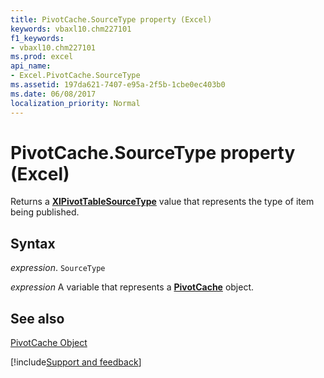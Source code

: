 ```yaml
---
title: PivotCache.SourceType property (Excel)
keywords: vbaxl10.chm227101
f1_keywords:
- vbaxl10.chm227101
ms.prod: excel
api_name:
- Excel.PivotCache.SourceType
ms.assetid: 197da621-7407-e95a-2f5b-1cbe0ec403b0
ms.date: 06/08/2017
localization_priority: Normal
---
```



# PivotCache.SourceType property (Excel)

Returns a  **[XlPivotTableSourceType](Excel.XlPivotTableSourceType.md)** value that represents the type of item being published.


## Syntax

_expression_. `SourceType`

_expression_ A variable that represents a **[PivotCache](Excel.PivotCache.md)** object.


## See also


[PivotCache Object](Excel.PivotCache.md)

[!include[Support and feedback](~/includes/feedback-boilerplate.md)]